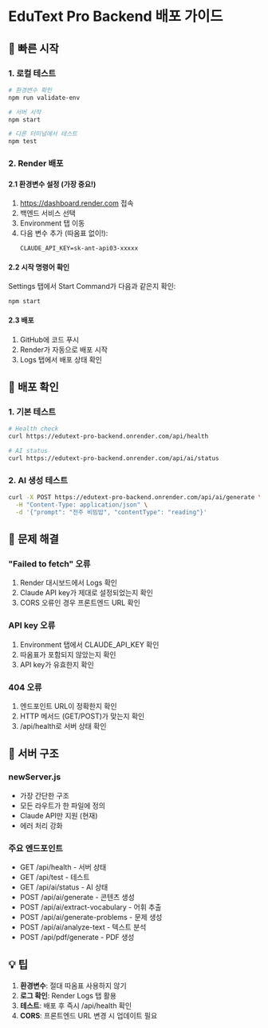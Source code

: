 # EduText Pro Backend 배포 가이드

## 🚀 빠른 시작

### 1. 로컬 테스트
```bash
# 환경변수 확인
npm run validate-env

# 서버 시작
npm start

# 다른 터미널에서 테스트
npm test
```

### 2. Render 배포

#### 2.1 환경변수 설정 (가장 중요!)
1. https://dashboard.render.com 접속
2. 백엔드 서비스 선택
3. Environment 탭 이동
4. 다음 변수 추가 (따옴표 없이!):
   ```
   CLAUDE_API_KEY=sk-ant-api03-xxxxx
   ```

#### 2.2 시작 명령어 확인
Settings 탭에서 Start Command가 다음과 같은지 확인:
```
npm start
```

#### 2.3 배포
1. GitHub에 코드 푸시
2. Render가 자동으로 배포 시작
3. Logs 탭에서 배포 상태 확인

## 🧪 배포 확인

### 1. 기본 테스트
```bash
# Health check
curl https://edutext-pro-backend.onrender.com/api/health

# AI status
curl https://edutext-pro-backend.onrender.com/api/ai/status
```

### 2. AI 생성 테스트
```bash
curl -X POST https://edutext-pro-backend.onrender.com/api/ai/generate \
  -H "Content-Type: application/json" \
  -d '{"prompt": "전주 비빔밥", "contentType": "reading"}'
```

## 🐛 문제 해결

### "Failed to fetch" 오류
1. Render 대시보드에서 Logs 확인
2. Claude API key가 제대로 설정되었는지 확인
3. CORS 오류인 경우 프론트엔드 URL 확인

### API key 오류
1. Environment 탭에서 CLAUDE_API_KEY 확인
2. 따옴표가 포함되지 않았는지 확인
3. API key가 유효한지 확인

### 404 오류
1. 엔드포인트 URL이 정확한지 확인
2. HTTP 메서드 (GET/POST)가 맞는지 확인
3. /api/health로 서버 상태 확인

## 📝 서버 구조

### newServer.js
- 가장 간단한 구조
- 모든 라우트가 한 파일에 정의
- Claude API만 지원 (현재)
- 에러 처리 강화

### 주요 엔드포인트
- GET /api/health - 서버 상태
- GET /api/test - 테스트
- GET /api/ai/status - AI 상태
- POST /api/ai/generate - 콘텐츠 생성
- POST /api/ai/extract-vocabulary - 어휘 추출
- POST /api/ai/generate-problems - 문제 생성
- POST /api/ai/analyze-text - 텍스트 분석
- POST /api/pdf/generate - PDF 생성

## 💡 팁

1. **환경변수**: 절대 따옴표 사용하지 않기
2. **로그 확인**: Render Logs 탭 활용
3. **테스트**: 배포 후 즉시 /api/health 확인
4. **CORS**: 프론트엔드 URL 변경 시 업데이트 필요
